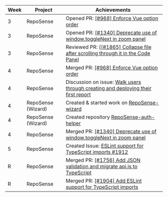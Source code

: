 | Week | Project            | Achievements                                                                                                                            |
|------|--------------------|-----------------------------------------------------------------------------------------------------------------------------------------|
| 3    | RepoSense          | Opened PR: [[#968] Enforce Vue option order](https://github.com/reposense/RepoSense/pull/1867)                                          |
| 3    | RepoSense          | Opened PR: [[#1340] Deprecate use of window.toggleNext in zoom panel](https://github.com/reposense/RepoSense/pull/1866)                 |
| 3    | RepoSense          | Reviewed PR: [[[#1865] Collapse file after scrolling through it in the Code Panel](https://github.com/reposense/RepoSense/pull/1860)    |
| 4    | RepoSense          | Merged PR: [[#968] Enforce Vue option order](https://github.com/reposense/RepoSense/pull/1867)                                          |
| 4    | RepoSense          | Discussion on issue: [Walk users through creating and deploying their first report](https://github.com/reposense/RepoSense/issues/1430) |
| 4    | RepoSense (Wizard) | Created & started work on [RepoSense-wizard](https://github.com/reposense/RepoSense-wizard)                                             |
| 4    | RepoSense (Wizard) | Created repository [RepoSense-auth-helper](https://github.com/reposense/RepoSense-auth-helper)                                          |
| 4    | RepoSense          | Merged PR: [[#1340] Deprecate use of window.toggleNext in zoom panel](https://github.com/reposense/RepoSense/pull/1866)                 |
| 5    | RepoSense          | Created Issue: [ESLint support for TypeScript imports #1912](https://github.com/reposense/RepoSense/issues/1904)                        |
| R    | RepoSense          | Merged PR: [[#1756] Add JSON validation and migrate api.js to TypeScript](https://github.com/reposense/RepoSense/pull/1903)             |
| R    | RepoSense          | Merged PR: [[#1904] Add ESLint support for TypeScript imports](https://github.com/reposense/RepoSense/pull/1905)                        |